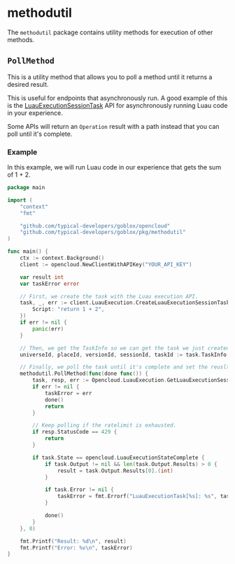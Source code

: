 # methodutil
The `methodutil` package contains utility methods for execution of other methods.

## `PollMethod`
This is a utility method that allows you to poll a method until it returns a desired result.

This is useful for endpoints that asynchronously run. A good example of this is the [LuauExecutionSessionTask](https://create.roblox.com/docs/en-us/cloud/reference/LuauExecutionSessionTask) API for asynchronously running Luau code in your experience.

Some APIs will return an `Operation` result with a path instead that you can poll until it's complete.

### Example
In this example, we will run Luau code in our experience that gets the sum of 1 + 2.
```go
package main

import (
    "context"
    "fmt"

    "github.com/typical-developers/goblox/opencloud"
    "github.com/typical-developers/goblox/pkg/methodutil"
)

func main() {
    ctx := context.Background()
    client := opencloud.NewClientWithAPIKey("YOUR_API_KEY")

    var result int
    var taskError error

    // First, we create the task with the Luau execution API.
    task, _, err := client.LuauExecution.CreateLuauExecutionSessionTask(ctx, "UNIVERSE_ID", "PLACE_ID", nil, opencloud.LuauExecutionTaskCreate{
        Script: "return 1 + 2",
    })
    if err != nil {
        panic(err)
    }

    // Then, we get the TaskInfo so we can get the task we just created.
    universeId, placeId, versionId, sessionId, taskId := task.TaskInfo()

    // Finally, we poll the task until it's complete and set the reuslt / error in our variables above.
	methodutil.PollMethod(func(done func()) {
		task, resp, err := Opencloud.LuauExecution.GetLuauExecutionSessionTask(ctx, universeId, placeId, versionId, sessionId, taskId)
        if err != nil {
            taskError = err
            done()
            return
        }

        // Keep polling if the ratelimit is exhausted.
        if resp.StatusCode == 429 {
            return
        }

        if task.State == opencloud.LuauExecutionStateComplete {
            if task.Output != nil && len(task.Output.Results) > 0 {
                result = task.Output.Results[0].(int)
            }

            if task.Error != nil {
                taskError = fmt.Errorf("LuauExecutionTask[%s]: %s", task.Error.Code, task.Error.Message)
            }

            done()
        }
	}, 0)

    fmt.Printf("Result: %d\n", result)
    fmt.Printf("Error: %v\n", taskError)
}
```